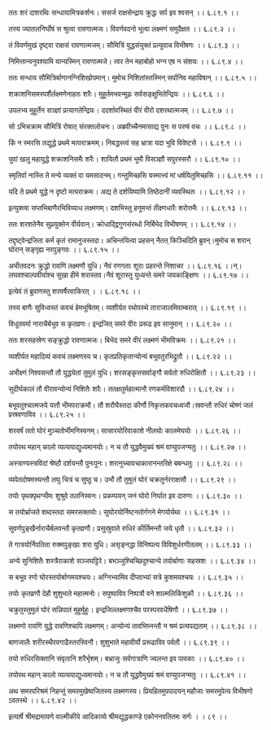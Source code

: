 ततः शरं दाशरथिः सन्धायामित्रकर्शनः।
ससर्ज राक्षसेन्द्राय क्रुद्धः सर्प इव श्वसन् ।। ६.८९.१ ।।

तस्य ज्यातलनिर्घोषं स श्रुत्वा रावणात्मजः।
विवर्णवदनो भूत्वा लक्ष्मणं समुदैक्षत ।। ६.८९.२ ।।

तं विवर्णमुखं दृष्ट्वा राक्षसं रावणात्मजम्।
सौमित्रिं युद्धसंयुक्तं प्रत्युवाच विभीषणः ।। ६.८९.३ ।।

निमित्तान्यनुपश्यामि यान्यस्मिन् रावणात्मजे।
त्वर तेन महाबोहो भग्न एष न संशयः ।। ६.८९.४ ।।

ततः सन्धाय सौमित्रिर्बाणानग्निशिखोपमान्।
मुमोच निशितांस्तस्मिन् सर्पानिव महाविषान् ।। ६.८९.५ ।।

शक्राशनिसमस्पर्शैर्लक्ष्मणेनाहतः शरैः।
मुहूर्तमभवन्मूढः सर्वसङ्क्षुभितेन्द्रियः ।। ६.८९.६ ।।

उपलभ्य मुहूर्तेन सञ्ज्ञां प्रत्यागतेन्द्रियः।
ददर्शावस्थितं वीरं वीरो दशरथात्मजम् ।। ६.८९.७ ।।

सो ऽभिचक्राम सौमित्रिं रोषात् संरक्तलोचनः।
अब्रवीच्चैनमासाद्य पुनः स परुषं वचः ।। ६.८९.८ ।।

किं न स्मरसि तद्युद्धे प्रथमे मत्पराक्रमम्।
निबद्धस्त्वं सह भ्रात्रा यदा भुवि विवेष्टसे ।। ६.८९.९ ।।

युवां खलु महायुद्धे शक्राशनिसमैः शरैः।
शायितौ प्रथमं भूमौ विसञ्ज्ञौ सपुरस्सरौ ।। ६.८९.१० ।।

स्मृतिर्वा नास्ति ते मन्ये व्यक्तं वा यमसादनम्।
गन्तुमिच्छसि यस्मात्त्वं मां धर्षयितुमिच्छसि ।। ६.८९.११ ।।

यदि ते प्रथमे युद्धे न दृष्टो मत्पराक्रमः।
अद्य ते दर्शयिष्यामि तिष्ठेदानीं व्यवस्थितः ।। ६.८९.१२ ।।

इत्युक्त्वा सप्तभिबाणैरभिविव्याध लक्ष्मणम्।
दशभिस्तु हनूमन्तं तीक्ष्णधारैः शरोत्तमैः ।। ६.८९.१३ ।।

ततः शरशतेनैव सुप्रयुक्तेन वीर्यवान्।
क्रोधाद्द्विगुणसंरब्धो निर्बिभेद विभीषणम् ।। ६.८९.१४ ।।

तद्दृष्ट्वेन्द्रजिता कर्म कृतं रामानुजस्तदा।
अचिन्तयित्वा प्रहसन् नैतत् किञ्चिदिति ब्रुवन्।मुमोच स शरान् घोरान् सङ्गृह्य नरपुङ्गवः ।। ६.८९.१५ ।।

अभीतवदनः क्रुद्धो रावणिं लक्ष्मणौ युधि।
नैवं रणगताः शूराः प्रहरन्ते निशाचर ।। ६.८९.१६ ।।न्।लघवश्चाल्पवीर्याश्च सुखा हीमे शरास्तव।नैवं शूरास्तु युध्यन्ते समरे जयकाङ्क्षिणः ।। ६.८९.१७ ।।

इत्येवं तं ब्रुवाणस्तु शरवर्षैरवाकिरत् ।
। ६.८९.१८ ।।

तस्य बाणैः सुविध्वस्तं कवचं हेमभूषितम्।
व्यशीर्यत रथोपस्थे ताराजालमिवाम्बरात् ।। ६.८९.१९ ।।

विधूतवर्मा नाराचैर्बभूव स कृतव्रणः।
इन्द्रजित् समरे वीरः प्ररूढ इव सानुमान् ।। ६.८९.२० ।।

ततः शरसहस्रेण सङ्क्रुद्धो रावणात्मजः।
बिभेद समरे वीरं लक्ष्मणं भीमविक्रमः ।। ६.८९.२१ ।।

व्यशीर्यत महादिव्यं कवचं लक्ष्मणस्य च।
कृतप्रतिकृतान्योन्यं बभूवतुरभिद्रुतौ ।। ६.८९.२२ ।।

अभीक्ष्णं निश्वसन्तौ तौ युद्ध्येतां तुमुलं युधि।
शरसङ्कृत्तसर्वाङ्गौ सर्वतो रुधिरोक्षितौ ।। ६.८९.२३ ।।

सुदीर्घकालं तौ वीरावन्योन्यं निशितैः शरैः।
ततक्षतुर्महात्मानौ रणकर्मविशारदौ ।। ६.८९.२४ ।।

बभूवतुश्चात्मजये यत्तौ भीमपराक्रमौ।
तौ शरौघैस्तदा कीर्णौ निकृत्तकवचध्वजौ।स्रवन्तौ रुधिरं चोष्णं जलं प्रस्रवणाविव ।। ६.८९.२५ ।।

शरवर्षं ततो घोरं मुञ्चतोर्भीमनिस्वनम्।
सासारयोरिवाकाशे नीलयोः कालमेघयोः ।। ६.८९.२६ ।।

तयोरथ महान् कालो व्यत्ययाद्युध्यमानयोः।
न च तौ युद्धवैमुख्यं श्रमं वाप्युपजग्मतुः ।। ६.८९.२७ ।।

अस्त्राण्यस्त्रविदां श्रेष्ठौ दर्शयन्तौ पुनःपुनः।
शरानुच्चावचाकारानन्तरिक्षे बबन्धतुः ।। ६.८९.२८ ।।

व्यपेतदोषमस्यन्तौ लघु चित्रं च सुष्ठु च।
उभौ तौ तुमुलं घोरं चक्रतुर्नरराक्षसौ ।। ६.८९.२९ ।।

तयोः पृथक्पृथग्भीमः शुश्रुवे तलनिस्वनः।
प्रकम्पयन् जनं घोरो निर्घात इव दारुणः ।। ६.८९.३० ।।

स तयोर्भ्राजते शब्दस्तदा समरसक्तयोः।
सुघोरयोर्निष्टनतोर्गगने मेगयोर्यथा ।। ६.८९.३१ ।।

सुवर्णपुङ्खैर्नाराचैर्बलवन्तौ कृतव्रणौ।
प्रसुस्रुवाते रुधिरं कीर्तिमन्तौ जये धृतौ ।। ६.८९.३२ ।।

ते गात्रयोर्निपतिता रुक्मपुङ्खाः शरा युधि।
असृङ्नद्धा विनिष्पत्य विविशुर्धरणीतलम् ।। ६.८९.३३ ।।

अन्ये सुनिशितैः शस्त्रैराकाशे सञ्जघट्टिरे।
बभञ्जुश्चिच्छिदुश्चान्ये तयोर्बाणाः सहस्रशः ।। ६.८९.३४ ।।

स बभूव रणो घोरस्तयोर्बाणमयश्चयः।
अग्निभ्यामिव दीप्ताभ्यां सत्रे कुशमयश्चयः ।। ६.८९.३५ ।।

तयोः कृतव्रणौ देहौ शुशुभाते महात्मनोः।
सपुष्पाविव निष्पत्रौ वने शाल्मलिकिंशुकौ ।। ६.८९.३६ ।।

चक्रुतुस्तुमुलं घोरं सन्निपातं मुहुर्मुहुः।
इन्द्रजिल्लक्ष्मणश्चैव परस्परवधैषिणौ ।। ६.८९.३७ ।।

लक्ष्मणो रावणिं युद्धे रावणिश्चापि लक्ष्मणम्।
अन्योन्यं तावभिघ्नन्तौ न श्रमं प्रत्यपद्यताम् ।। ६.८९.३८ ।।

बाणजालैः शरीरस्थैरवगाढैस्तरस्विनौ।
शुशुभाते महावीर्यो प्ररूढाविव पर्वतौ ।। ६.८९.३९ ।।

तयो रुधिरसिक्तानि संवृतानि शरैर्भृशम्।
बभ्राजुः सर्वगात्राणि ज्वलन्त इव पावकाः ।। ६.८९.४० ।।

तयोरथ महान् कालो व्यत्ययाद्युध्यमानयोः।
न च तौ युद्धवैमुख्यं श्रमं वाप्युपजग्मतुः ।। ६.८९.४१ ।।

अथ समरपरिश्रमं निहन्तुं समरमुखेष्वजितस्य लक्ष्मणस्य।
प्रियहितमुपपादयन् महौजाः समरमुपेत्य विभीषणो ऽवतस्थे ।। ६.८९.४२ ।।

इत्यार्षे श्रीमद्रामायणे वाल्मीकीये आदिकाव्ये श्रीमद्युद्धकाण्डे एकोननवतितमः सर्गः ।
। ८९ ।।

